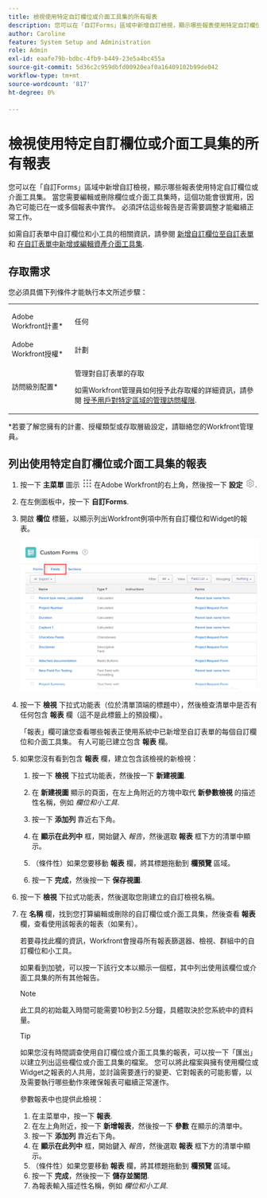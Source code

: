 ```yaml
---
title: 檢視使用特定自訂欄位或介面工具集的所有報表
description: 您可以在「自訂Forms」區域中新增自訂檢視，顯示哪些報表使用特定自訂欄位或介面工具集。 當您需要編輯或刪除欄位或介面工具集時，這個功能會很實用，因為它可能已在一或多個報表中實作。 必須評估這些報告是否需要調整才能繼續正常工作。
author: Caroline
feature: System Setup and Administration
role: Admin
exl-id: eaafe79b-bdbc-4fb9-b449-23e5a4bc455a
source-git-commit: 5d36c2c959dbfd00920eaf0a16409102b99de042
workflow-type: tm+mt
source-wordcount: '817'
ht-degree: 0%

---
```


# 檢視使用特定自訂欄位或介面工具集的所有報表

您可以在「自訂Forms」區域中新增自訂檢視，顯示哪些報表使用特定自訂欄位或介面工具集。 當您需要編輯或刪除欄位或介面工具集時，這個功能會很實用，因為它可能已在一或多個報表中實作。 必須評估這些報告是否需要調整才能繼續正常工作。

如需自訂表單中自訂欄位和小工具的相關資訊，請參閱 [新增自訂欄位至自訂表單](../../../administration-and-setup/customize-workfront/create-manage-custom-forms/add-a-custom-field-to-a-custom-form.md) 和 [在自訂表單中新增或編輯資產介面工具集](../../../administration-and-setup/customize-workfront/create-manage-custom-forms/add-widget-or-edit-its-properties-in-a-custom-form.md).

## 存取需求

您必須具備下列條件才能執行本文所述步驟：

<table style="table-layout:auto"> 
 <col> 
 <col> 
 <tbody> 
  <tr data-mc-conditions=""> 
   <td role="rowheader"> <p>Adobe Workfront計畫*</p> </td> 
   <td>任何</td> 
  </tr> 
  <tr> 
   <td role="rowheader">Adobe Workfront授權*</td> 
   <td>計劃</td> 
  </tr> 
  <tr data-mc-conditions=""> 
   <td role="rowheader">訪問級別配置*</td> 
   <td> <p>管理對自訂表單的存取</p> <p>如需Workfront管理員如何授予此存取權的詳細資訊，請參閱 <a href="../../../administration-and-setup/add-users/configure-and-grant-access/grant-users-admin-access-certain-areas.md" class="MCXref xref">授予用戶對特定區域的管理訪問權限</a>.</p> </td> 
  </tr> 
 </tbody> 
</table>

&#42;若要了解您擁有的計畫、授權類型或存取層級設定，請聯絡您的Workfront管理員。

## 列出使用特定自訂欄位或介面工具集的報表

1. 按一下 **主菜單** 圖示 ![](assets/main-menu-icon.png) 在Adobe Workfront的右上角，然後按一下 **設定** ![](assets/gear-icon-settings.png).

1. 在左側面板中，按一下 **自訂Forms**.
1. 開啟 **欄位** 標籤，以顯示列出Workfront例項中所有自訂欄位和Widget的報表。

   ![](assets/fields-tab.png)

1. 按一下 **檢視** 下拉式功能表（位於清單頂端的標題中），然後檢查清單中是否有任何包含 **報表** 欄（這不是此標籤上的預設欄）。

   「報表」欄可讓您查看哪些報表正使用系統中已新增至自訂表單的每個自訂欄位和介面工具集。 有人可能已建立包含 **報表** 欄。

1. 如果您沒有看到包含 **報表** 欄，建立包含該檢視的新檢視：

   1. 按一下 **檢視** 下拉式功能表，然後按一下 **新建視圖**.

   1. 在 **新建視圖** 顯示的頁面，在左上角附近的方塊中取代 **新參數檢視** 的描述性名稱，例如 *欄位和小工具*.

   1. 按一下 **添加列** 靠近右下角。
   1. 在 **顯示在此列中** 框，開始鍵入 *報告*，然後選取 **報表** 框下方的清單中顯示。

   1. （條件性）如果您要移動 **報表** 欄，將其標題拖動到 **欄預覽** 區域。

   1. 按一下 **完成**，然後按一下 **保存視圖**.

1. 按一下 **檢視** 下拉式功能表，然後選取您剛建立的自訂檢視名稱。
1. 在 **名稱** 欄，找到您打算編輯或刪除的自訂欄位或介面工具集，然後查看 **報表** 欄，查看使用該報表的報表（如果有）。

   若要尋找此欄的資訊，Workfront會搜尋所有報表篩選器、檢視、群組中的自訂欄位和小工具。

   如果看到加號，可以按一下該行文本以顯示一個框，其中列出使用該欄位或介面工具集的所有其他報告。

   >[!NOTE]
   >
   >此工具的初始載入時間可能需要10秒到2.5分鐘，具體取決於您系統中的資料量。

   >[!TIP]
   >
   >如果您沒有時間調查使用自訂欄位或介面工具集的報表，可以按一下「匯出」以建立列出這些欄位或介面工具集的檔案。 您可以將此檔案與擁有使用欄位或Widget之報表的人共用，並討論需要進行的變更、它對報表的可能影響，以及需要執行哪些動作來確保報表可繼續正常運作。
   >
   >參數報表中也提供此檢視：
   >      
   > 1. 在主菜單中，按一下 **報表**.
   > 1. 在左上角附近，按一下 **新增報表**，然後按一下 **參數** 在顯示的清單中。
   > 1. 按一下 **添加列** 靠近右下角。
   > 1. 在 **顯示在此列中** 框，開始鍵入 *報告*，然後選取 **報表** 框下方的清單中顯示。
   > 1. （條件性）如果您要移動 **報表** 欄，將其標題拖動到 **欄預覽** 區域。
   > 1. 按一下 **完成**，然後按一下 **儲存並關閉**.
   > 1. 為報表輸入描述性名稱，例如 *欄位和小工具*.

